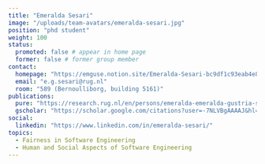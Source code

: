 ```yaml
---
title: "Emeralda Sesari"
image: "/uploads/team-avatars/emeralda-sesari.jpg"
position: "phd student"
weight: 100
status:
  promoted: false # appear in home page
  former: false # former group member
contact:
  homepage: "https://emguse.notion.site/Emeralda-Sesari-bc9df1c93eab4e839572dd71bda29301?pvs=143"
  email: "e.g.sesari@rug.nl"
  room: "589 (Bernoulliborg, building 5161)"
publications:
  pure: "https://research.rug.nl/en/persons/emeralda-emeralda-gustria-sesari/publications/"
  gscholar: "https://scholar.google.com/citations?user=-7NLVBgAAAAJ&hl=en"
social:
  linkedin: "https://www.linkedin.com/in/emeralda-sesari/"
topics:
  - Fairness in Software Engineering
  - Human and Social Aspects of Software Engineering
---
```

